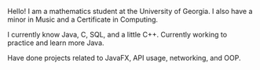 Hello! I am a mathematics student at the University of Georgia. I also have a minor in Music and a Certificate in Computing. 

I currently know Java, C, SQL, and a little C++. Currently working to practice and learn more Java. 

Have done projects related to JavaFX, API usage, networking, and OOP. 

<!---
mjearlb/mjearlb is a ✨ special ✨ repository because its `README.md` (this file) appears on your GitHub profile.
You can click the Preview link to take a look at your changes.
--->
